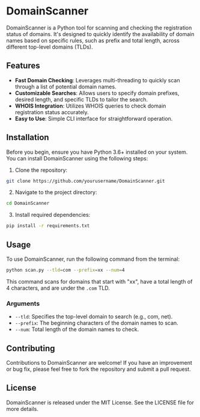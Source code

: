 # DomainScanner

DomainScanner is a Python tool for scanning and checking the registration status of domains. It's designed to quickly identify the availability of domain names based on specific rules, such as prefix and total length, across different top-level domains (TLDs).

## Features

- **Fast Domain Checking**: Leverages multi-threading to quickly scan through a list of potential domain names.
- **Customizable Searches**: Allows users to specify domain prefixes, desired length, and specific TLDs to tailor the search.
- **WHOIS Integration**: Utilizes WHOIS queries to check domain registration status accurately.
- **Easy to Use**: Simple CLI interface for straightforward operation.

## Installation

Before you begin, ensure you have Python 3.6+ installed on your system. You can install DomainScanner using the following steps:

1. Clone the repository:

```bash
git clone https://github.com/yourusername/DomainScanner.git
```

2.  Navigate to the project directory:
```bash
cd DomainScanner
```
3. Install required dependencies:
```bash
pip install -r requirements.txt
```


## Usage

To use DomainScanner, run the following command from the terminal:
```bash
python scan.py --tld=com --prefix=xx --num=4
```

This command scans for domains that start with "xx", have a total length of 4 characters, and are under the `.com` TLD.

### Arguments

- `--tld`: Specifies the top-level domain to search (e.g., com, net).
- `--prefix`: The beginning characters of the domain names to scan.
- `--num`: Total length of the domain names to check.

## Contributing

Contributions to DomainScanner are welcome! If you have an improvement or bug fix, please feel free to fork the repository and submit a pull request.

## License

DomainScanner is released under the MIT License. See the LICENSE file for more details.
